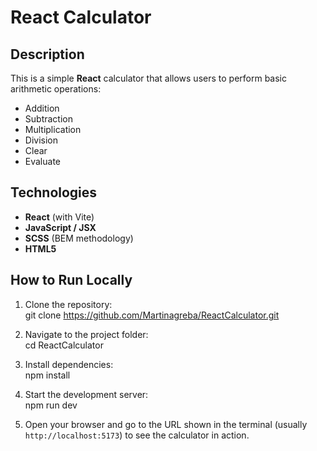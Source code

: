 # React Calculator

## Description

This is a simple **React** calculator that allows users to perform basic arithmetic operations:

- Addition
- Subtraction
- Multiplication
- Division
- Clear
- Evaluate

## Technologies

- **React** (with Vite)
- **JavaScript / JSX**
- **SCSS** (BEM methodology)
- **HTML5**

## How to Run Locally

1. Clone the repository:  
   git clone https://github.com/Martinagreba/ReactCalculator.git

2. Navigate to the project folder:  
   cd ReactCalculator

3. Install dependencies:  
   npm install

4. Start the development server:  
   npm run dev

5. Open your browser and go to the URL shown in the terminal (usually `http://localhost:5173`) to see the calculator in action.
